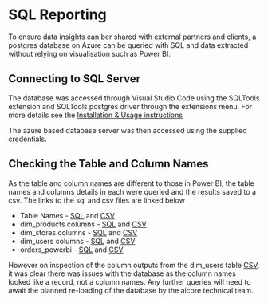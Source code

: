 # SQL Reporting

To ensure data insights can ber shared with external partners and clients, a postgres database on Azure can be queried with SQL and data extracted without relying on visualisation such as Power BI.

## Connecting to SQL Server

The database was accessed through Visual Studio Code using the SQLTools extension and SQLTools postgres driver through the extensions menu. For more details see the [Installation & Usage instructions](readme.md#installation--usage-instructions)

The azure based database server was then accessed using the supplied credentials.

## Checking the Table and Column Names

As the table and column names are different to those in Power BI, the table names and columns details in each were queried and the results saved to a csv. The links to the sql and csv files are linked below

- Table Names - [SQL](sql/database_tables.sql) and [CSV](SQL_CSV/database_tables.csv)
- dim_products columns - [SQL](sql/dim_products_columns.sql) and [CSV](SQL_CSV/dim_products_columns.csv)
- dim_stores columns - [SQL](sql/dim_products_columns.sql) and [CSV](SQL_CSV/dim_stores_columns.csv)
- dim_users columns - [SQL](sql/dim_users_column.sql) and [CSV](SQL_CSV/dim_users_columns.csv)
- orders_powerbi - [SQL](sql/orders_columns.sql) and [CSV](SQL_CSV/orders_powerBI_columns.csv)

However on inspection of the column outputs from the dim_users table [CSV](SQL_CSV/dim_users_columns.csv), it was clear there was issues with the database as the column names looked like a record, not a column names. Any further queries will need to await the planned re-loading of the database by the aicore technical team.